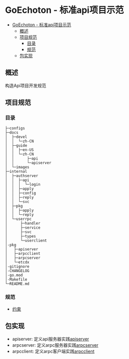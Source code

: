 # GoEchoton - 标准api项目示范

- [GoEchoton - 标准api项目示范](#goechoton---标准api项目示范)
  - [概述](#概述)
  - [项目规范](#项目规范)
    - [目录](#目录)
    - [规范](#规范)
  - [包实现](#包实现)

## 概述

构造Api项目开发规范

## 项目规范

### 目录

```
├─configs
├─docs
│  ├─devel
│  │  └─zh-CN
│  ├─guide
│  │  ├─en-US
│  │  └─zh-CN
│  │      ├─api
│  │      └─apiserver
│  └─images
├─internal
│  ├─authserver
│  │  ├─api
│  │  │  └─login
│  │  ├─apply
│  │  ├─config
│  │  ├─reply
│  │  └─svc
│  ├─pkg
│  │  ├─apply
│  │  └─reply
│  └─userrpc
│      ├─handler
│      ├─service
│      ├─svc
│      ├─types
│      └─userclient
│-pkg
│   ├─apiserver
│   ├─arpcclient
│   ├─arpcserver
│   └─etcdx
│-gitignore
│-CHANGELOG
│-go.mod
│-Makefile
└─README.md
```

### 规范

- [约束](./docs/devel/zh-CN/roule.md)

## 包实现

- apiserver: 定义api服务器实践[apiserver](./docs/guide/zh-CN/apiserver/README.md)
- arpcserver: 定义arpc服务器实践[arpcserver](./docs/guide/zh-CN/arpcserver/README.md)
- arpcclient: 定义arpc客户端实践[arpcclient](./docs/guide/zh-CN/arpcclient/README.md)
